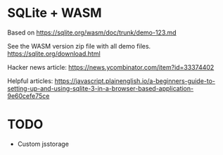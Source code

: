 # SQLite + WASM

Based on https://sqlite.org/wasm/doc/trunk/demo-123.md

See the WASM version zip file with all demo files.
https://sqlite.org/download.html

Hacker news article:
https://news.ycombinator.com/item?id=33374402

Helpful articles:
https://javascript.plainenglish.io/a-beginners-guide-to-setting-up-and-using-sqlite-3-in-a-browser-based-application-9e60cefe75ce

# TODO

- Custom jsstorage